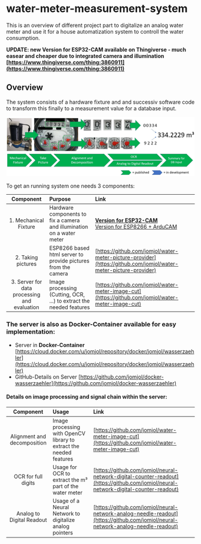 # water-meter-measurement-system
This is an overview of different project part to digitalize an analog water meter and use it for a house automatization system to controll the water consumption.

**UPDATE: new Version for ESP32-CAM available on Thingiverse - much easear and cheaper due to integrated camera and illumination
[https://www.thingiverse.com/thing:3860911](https://www.thingiverse.com/thing:3860911)**

## Overview

The system consists of a hardware fixture and and successiv software code to transform this finally to a measurement value for a database input.

<img src="./images/overview_ESP32-CAM.jpg">

To get an running system one needs 3 components:


| Component | 	Purpose  |	Link |
|:--------------:|:-------------|:--------|
| 1. Mechanical Fixture |	Hardware components to fix a camera and illumination on a water meter  | **[Version for ESP32-CAM](https://www.thingiverse.com/thing:3860911)**<br> [Version for ESP8266 + ArduCAM](https://www.thingiverse.com/thing:3238162)  |
| 2. Taking pictures |	ESP8266 based html server to provide pictures from the camera  | [https://github.com/jomjol/water-meter-picture-provider](https://github.com/jomjol/water-meter-picture-provider)  |
| 3. Server for data processing and evaluation |	Image processing (Cutting, OCR, ...) to extract the needed features  | [https://github.com/jomjol/water-meter-image-cut](https://github.com/jomjol/water-meter-image-cut) |

### The server is also as Docker-Container available for easy implementation:
* Server in **Docker-Container** [https://cloud.docker.com/u/jomjol/repository/docker/jomjol/wasserzaehler](https://cloud.docker.com/u/jomjol/repository/docker/jomjol/wasserzaehler)
* GitHub-Details on Server [https://github.com/jomjol/docker-wasserzaehler](https://github.com/jomjol/docker-wasserzaehler)



#### Details on image processing and signal chain within the server:

| Component | 	Usage  |	Link |
|:--------------:|:-------------|:--------|
| Alignment and decomposition |	Image processing with OpenCV library to extract the needed features  | [https://github.com/jomjol/water-meter-image-cut](https://github.com/jomjol/water-meter-image-cut) |
| OCR for full digits |	Usage for OCR to extract the m³ part of the water meter  | [https://github.com/jomjol/neural-network-digital-counter-readout](https://github.com/jomjol/neural-network-digital-counter-readout) |
| Analog to Digital Readout |	Usage of a Neural Network to digitalize analog pointers | [https://github.com/jomjol/neural-network-analog-needle-readout](https://github.com/jomjol/neural-network-analog-needle-readout) |
